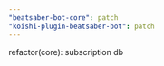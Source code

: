 ```yaml
---
"beatsaber-bot-core": patch
"koishi-plugin-beatsaber-bot": patch
---
```


refactor(core): subscription db
